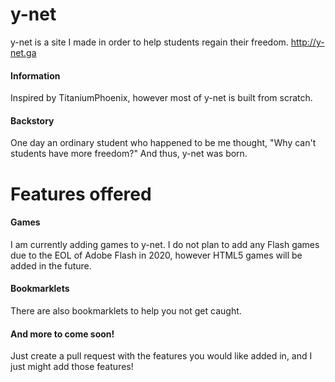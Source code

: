 # y-net

y-net is a site I made in order to help students regain their freedom. http://y-net.ga

#### Information

Inspired by TitaniumPhoenix, however most of y-net is built from scratch.

#### Backstory

One day an ordinary student who happened to be me thought, "Why can't students have more freedom?" And thus, y-net was born.

# Features offered

#### Games

I am currently adding games to y-net. I do not plan to add any Flash games due to the EOL of Adobe Flash in 2020, however HTML5 games will be added in the future.

#### Bookmarklets

There are also bookmarklets to help you not get caught.

#### And more to come soon!

Just create a pull request with the features you would like added in, and I just might add those features!
